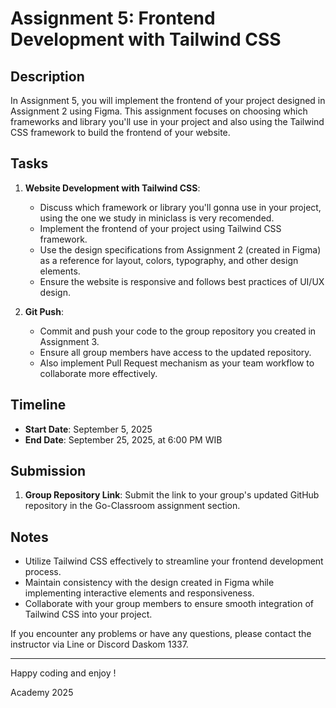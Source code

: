 # Assignment 5: Frontend Development with Tailwind CSS

## Description

In Assignment 5, you will implement the frontend of your project designed in Assignment 2 using Figma. This assignment focuses on choosing which frameworks and library you'll use in your project and also using the Tailwind CSS framework to build the frontend of your website.

## Tasks

1. **Website Development with Tailwind CSS**:
   - Discuss which framework or library you'll gonna use in your project, using the one we study in miniclass is very recomended. 
   - Implement the frontend of your project using Tailwind CSS framework.
   - Use the design specifications from Assignment 2 (created in Figma) as a reference for layout, colors, typography, and other design elements.
   - Ensure the website is responsive and follows best practices of UI/UX design.

2. **Git Push**:
   - Commit and push your code to the group repository you created in Assignment 3.
   - Ensure all group members have access to the updated repository.
   - Also implement Pull Request mechanism as your team workflow to collaborate more effectively.

## Timeline

- **Start Date**: September 5, 2025
- **End Date**: September 25, 2025, at 6:00 PM WIB

## Submission

1. **Group Repository Link**: Submit the link to your group's updated GitHub repository in the Go-Classroom assignment section.

## Notes

- Utilize Tailwind CSS effectively to streamline your frontend development process.
- Maintain consistency with the design created in Figma while implementing interactive elements and responsiveness.
- Collaborate with your group members to ensure smooth integration of Tailwind CSS into your project.

If you encounter any problems or have any questions, please contact the instructor via Line or Discord Daskom 1337.

---

Happy coding and enjoy !

Academy 2025
